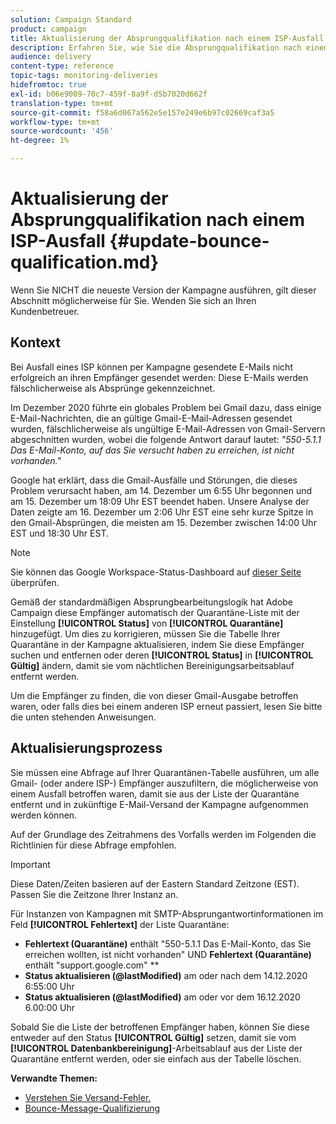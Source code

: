 ```yaml
---
solution: Campaign Standard
product: campaign
title: Aktualisierung der Absprungqualifikation nach einem ISP-Ausfall
description: Erfahren Sie, wie Sie die Absprungqualifikation nach einem ISP-Ausfall aktualisieren.
audience: delivery
content-type: reference
topic-tags: monitoring-deliveries
hidefromtoc: true
exl-id: b06e9009-70c7-459f-8a9f-d5b7020d662f
translation-type: tm+mt
source-git-commit: f58a6d067a562e5e157e249e6b97c02669caf3a5
workflow-type: tm+mt
source-wordcount: '456'
ht-degree: 1%

---
```


# Aktualisierung der Absprungqualifikation nach einem ISP-Ausfall {#update-bounce-qualification.md}

Wenn Sie NICHT die neueste Version der Kampagne ausführen, gilt dieser Abschnitt möglicherweise für Sie. Wenden Sie sich an Ihren Kundenbetreuer.

## Kontext

Bei Ausfall eines ISP können per Kampagne gesendete E-Mails nicht erfolgreich an ihren Empfänger gesendet werden: Diese E-Mails werden fälschlicherweise als Absprünge gekennzeichnet.

Im Dezember 2020 führte ein globales Problem bei Gmail dazu, dass einige E-Mail-Nachrichten, die an gültige Gmail-E-Mail-Adressen gesendet wurden, fälschlicherweise als ungültige E-Mail-Adressen von Gmail-Servern abgeschnitten wurden, wobei die folgende Antwort darauf lautet: *&quot;550-5.1.1 Das E-Mail-Konto, auf das Sie versucht haben zu erreichen, ist nicht vorhanden.&quot;*

Google hat erklärt, dass die Gmail-Ausfälle und Störungen, die dieses Problem verursacht haben, am 14. Dezember um 6:55 Uhr begonnen und am 15. Dezember um 18:09 Uhr EST beendet haben. Unsere Analyse der Daten zeigte am 16. Dezember um 2:06 Uhr EST eine sehr kurze Spitze in den Gmail-Absprüngen, die meisten am 15. Dezember zwischen 14:00 Uhr EST und 18:30 Uhr EST.

>[!NOTE]
>
>Sie können das Google Workspace-Status-Dashboard auf [dieser Seite](https://www.google.com/appsstatus#hl=en&amp;v=status) überprüfen.


Gemäß der standardmäßigen Absprungbearbeitungslogik hat Adobe Campaign diese Empfänger automatisch der Quarantäne-Liste mit der Einstellung **[!UICONTROL Status]** von **[!UICONTROL Quarantäne]** hinzugefügt. Um dies zu korrigieren, müssen Sie die Tabelle Ihrer Quarantäne in der Kampagne aktualisieren, indem Sie diese Empfänger suchen und entfernen oder deren **[!UICONTROL Status]** in **[!UICONTROL Gültig]** ändern, damit sie vom nächtlichen Bereinigungsarbeitsablauf entfernt werden.

Um die Empfänger zu finden, die von dieser Gmail-Ausgabe betroffen waren, oder falls dies bei einem anderen ISP erneut passiert, lesen Sie bitte die unten stehenden Anweisungen.

## Aktualisierungsprozess

Sie müssen eine Abfrage auf Ihrer Quarantänen-Tabelle ausführen, um alle Gmail- (oder andere ISP-) Empfänger auszufiltern, die möglicherweise von einem Ausfall betroffen waren, damit sie aus der Liste der Quarantäne entfernt und in zukünftige E-Mail-Versand der Kampagne aufgenommen werden können.

Auf der Grundlage des Zeitrahmens des Vorfalls werden im Folgenden die Richtlinien für diese Abfrage empfohlen.

>[!IMPORTANT]
>
>Diese Daten/Zeiten basieren auf der Eastern Standard Zeitzone (EST). Passen Sie die Zeitzone Ihrer Instanz an.

Für Instanzen von Kampagnen mit SMTP-Absprungantwortinformationen im Feld **[!UICONTROL Fehlertext]** der Liste Quarantäne:

* **Fehlertext (Quarantäne)** enthält &quot;550-5.1.1 Das E-Mail-Konto, das Sie erreichen wollten, ist nicht vorhanden&quot; UND  **Fehlertext (Quarantäne)** enthält &quot;support.google.com&quot; **
* **Status aktualisieren (@lastModified)** am oder nach dem 14.12.2020 6:55:00 Uhr
* **Status aktualisieren (@lastModified)** am oder vor dem 16.12.2020 6.00:00 Uhr

Sobald Sie die Liste der betroffenen Empfänger haben, können Sie diese entweder auf den Status **[!UICONTROL Gültig]** setzen, damit sie vom **[!UICONTROL Datenbankbereinigung]**-Arbeitsablauf aus der Liste der Quarantäne entfernt werden, oder sie einfach aus der Tabelle löschen.

**Verwandte Themen:**
* [Verstehen Sie Versand-Fehler.](../../sending/using/understanding-delivery-failures.md)
* [Bounce-Message-Qualifizierung          ](../../sending/using/understanding-delivery-failures.md#bounce-mail-qualification)
